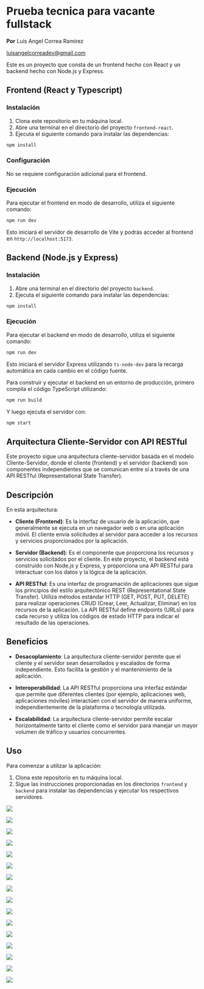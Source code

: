# Prueba tecnica para vacante fullstack

**Por** Luis Angel Correa Ramírez

luisangelcorreadev@gmail.com

Este es un proyecto que consta de un frontend hecho con React y un backend hecho con Node.js y Express.

## Frontend (React y Typescript)

### Instalación

1. Clona este repositorio en tu máquina local.
2. Abre una terminal en el directorio del proyecto `frontend-react`.
3. Ejecuta el siguiente comando para instalar las dependencias:

```bash
npm install
```

### Configuración

No se requiere configuración adicional para el frontend.

### Ejecución

Para ejecutar el frontend en modo de desarrollo, utiliza el siguiente comando:

```bash
npm run dev
```

Esto iniciará el servidor de desarrollo de Vite y podrás acceder al frontend en `http://localhost:5173`.

## Backend (Node.js y Express)

### Instalación

1. Abre una terminal en el directorio del proyecto `backend`.
2. Ejecuta el siguiente comando para instalar las dependencias:

```bash
npm install
```

### Ejecución

Para ejecutar el backend en modo de desarrollo, utiliza el siguiente comando:

```bash
npm run dev
```

Esto iniciará el servidor Express utilizando `ts-node-dev` para la recarga automática en cada cambio en el código fuente.

Para construir y ejecutar el backend en un entorno de producción, primero compila el código TypeScript utilizando:

```bash
npm run build
```

Y luego ejecuta el servidor con:

```bash
npm start
```

## Arquitectura Cliente-Servidor con API RESTful

Este proyecto sigue una arquitectura cliente-servidor basada en el modelo Cliente-Servidor, donde el cliente (frontend) y el servidor (backend) son componentes independientes que se comunican entre sí a través de una API RESTful (Representational State Transfer).

## Descripción

En esta arquitectura:

- **Cliente (Frontend)**: Es la interfaz de usuario de la aplicación, que generalmente se ejecuta en un navegador web o en una aplicación móvil. El cliente envía solicitudes al servidor para acceder a los recursos y servicios proporcionados por la aplicación.

- **Servidor (Backend)**: Es el componente que proporciona los recursos y servicios solicitados por el cliente. En este proyecto, el backend está construido con Node.js y Express, y proporciona una API RESTful para interactuar con los datos y la lógica de la aplicación.

- **API RESTful**: Es una interfaz de programación de aplicaciones que sigue los principios del estilo arquitectónico REST (Representational State Transfer). Utiliza métodos estándar HTTP (GET, POST, PUT, DELETE) para realizar operaciones CRUD (Crear, Leer, Actualizar, Eliminar) en los recursos de la aplicación. La API RESTful define endpoints (URLs) para cada recurso y utiliza los códigos de estado HTTP para indicar el resultado de las operaciones.

## Beneficios

- **Desacoplamiento**: La arquitectura cliente-servidor permite que el cliente y el servidor sean desarrollados y escalados de forma independiente. Esto facilita la gestión y el mantenimiento de la aplicación.

- **Interoperabilidad**: La API RESTful proporciona una interfaz estándar que permite que diferentes clientes (por ejemplo, aplicaciones web, aplicaciones móviles) interactúen con el servidor de manera uniforme, independientemente de la plataforma o tecnología utilizada.

- **Escalabilidad**: La arquitectura cliente-servidor permite escalar horizontalmente tanto el cliente como el servidor para manejar un mayor volumen de tráfico y usuarios concurrentes.

## Uso

Para comenzar a utilizar la aplicación:

1. Clona este repositorio en tu máquina local.
2. Sigue las instrucciones proporcionadas en los directorios `frontend` y `backend` para instalar las dependencias y ejecutar los respectivos servidores.

![](https://i.ibb.co/t4BKBMT/2024-02-04-15-41-07-image.png)

![](https://i.ibb.co/2SCpXXx/2024-02-04-15-47-55-image.png)

![](https://i.ibb.co/v3hNpk0/2024-02-04-15-48-12-image.png)

![](https://i.ibb.co/1RYSHGf/2024-02-04-15-48-31-image.png)

![](https://i.ibb.co/r3VMF2p/2024-02-04-15-41-28-image.png)

![](https://i.ibb.co/QNDPmpS/2024-02-04-15-41-42-image.png)

![](https://i.ibb.co/LQxcZJN/2024-02-04-15-45-51-image.png)

![](https://i.ibb.co/WgDK2sM/2024-02-04-15-47-17-image.png)

![](https://i.ibb.co/Chqs3NS/2024-02-04-15-47-30-image.png)

![](https://i.ibb.co/51WfMPL/2024-02-04-15-49-08-image.png)

![](https://i.ibb.co/kQN427K/2024-02-04-15-49-22-image.png)

![](https://i.ibb.co/y6zB1rR/2024-02-04-15-55-35-image.png)

![](https://i.ibb.co/7NXhnDT/2024-02-04-15-50-01-image.png)

![](https://i.ibb.co/26DDmts/2024-02-04-15-52-19-image.png)

![](https://i.ibb.co/JcFv1d7/2024-02-04-15-52-56-image.png)

![](https://i.ibb.co/fkBHzVY/2024-02-04-15-54-25-image.png)
